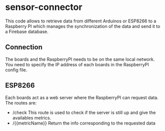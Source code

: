 # sensor-connector

This code allows to retrieve data from different Arduinos or ESP8266 to a Raspberry PI which manages the synchronization of the data and send it to a Firebase database.

## Connection
The boards and the RaspberryPI needs to be on the same local network.
You need to specify the IP address of each boards in the RaspberryPI config file.

## ESP8266
Each boards act as a web server where the RaspberryPI can request data. The routes are:

 - /check    This route is used to check if the server is still up and
   give the availables metrics.
 - /{{metricName}} Return the info corresponding to the requested data
